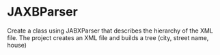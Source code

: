 # JAXBParser
Create a class using JABXParser that describes the hierarchy of the XML file. The project creates an XML file and builds a tree (city, street name, house)
